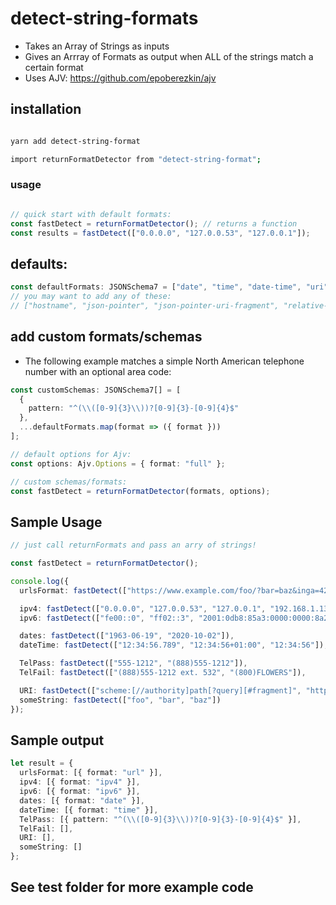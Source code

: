 # detect-string-formats

- Takes an Array of Strings as inputs
- Gives an Arrray of Formats as output when ALL of the strings match a certain format
- Uses AJV: https://github.com/epoberezkin/ajv

## installation

```bash

yarn add detect-string-format

import returnFormatDetector from "detect-string-format";

```

### usage

```ts

// quick start with default formats:
const fastDetect = returnFormatDetector(); // returns a function
const results = fastDetect(["0.0.0.0", "127.0.0.53", "127.0.0.1"]);
```

## defaults:

```ts
const defaultFormats: JSONSchema7 = ["date", "time", "date-time", "uri", "url", "email", "ipv4", "ipv6", "uuid"].map(format => ({ format }));
// you may want to add any of these: 
// ["hostname", "json-pointer", "json-pointer-uri-fragment", "relative-json-pointer", "uri-reference", "regex"];

```

## add custom formats/schemas
- The following example matches a simple North American telephone number with an optional area code:

```ts
const customSchemas: JSONSchema7[] = [
  {
    pattern: "^(\\([0-9]{3}\\))?[0-9]{3}-[0-9]{4}$"
  },
  ...defaultFormats.map(format => ({ format }))
];

// default options for Ajv:
const options: Ajv.Options = { format: "full" };

// custom schemas/formats:
const fastDetect = returnFormatDetector(formats, options);
```


## Sample Usage

```ts
// just call returnFormats and pass an arry of strings!

const fastDetect = returnFormatDetector();

console.log({
  urlsFormat: fastDetect(["https://www.example.com/foo/?bar=baz&inga=42&quux", "http://-.~_!$&'()*+,;=:%40:80%2f::::::@example.com", "http://foo.com/unicode_(✪)_in_parens", "https://github.com/epoberezkin/ajv/blob/master/lib/compile/formats.js"]),

  ipv4: fastDetect(["0.0.0.0", "127.0.0.53", "127.0.0.1", "192.168.1.13", "0.0.0.0", "1.2.3.4"]),
  ipv6: fastDetect(["fe00::0", "ff02::3", "2001:0db8:85a3:0000:0000:8a2e:0370:7334", "fe80::f2de:f1ff:fe55:53"]),

  dates: fastDetect(["1963-06-19", "2020-10-02"]),
  dateTime: fastDetect(["12:34:56.789", "12:34:56+01:00", "12:34:56"]),

  TelPass: fastDetect(["555-1212", "(888)555-1212"]),
  TelFail: fastDetect(["(888)555-1212 ext. 532", "(800)FLOWERS"]),

  URI: fastDetect(["scheme:[//authority]path[?query][#fragment]", "https://john.doe@www.example.com:123/forum/questions/?tag=networking&order=newest#top", "#fragment"]),
  someString: fastDetect(["foo", "bar", "baz"])
});
```

## Sample output

```ts
let result = {
  urlsFormat: [{ format: "url" }],
  ipv4: [{ format: "ipv4" }],
  ipv6: [{ format: "ipv6" }],
  dates: [{ format: "date" }],
  dateTime: [{ format: "time" }],
  TelPass: [{ pattern: "^(\\([0-9]{3}\\))?[0-9]{3}-[0-9]{4}$" }],
  TelFail: [],
  URI: [],
  someString: []
};
```

## See test folder for more example code
